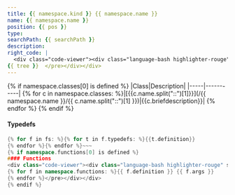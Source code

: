 ```yaml
---
title: {{ namespace.kind }} {{ namespace.name }}
name: {{ namespace.name }}
position: {{ pos }}
type:
searchPath: {{ searchPath }}
description:
right_code: |
  <div class="code-viewer"><div class="language-bash highlighter-rouge" style="display: block;"><pre class="highlight">
{{ tree }}  </pre></div></div>
---
```

{% if namespace.classes[0] is defined %}
|Class|Description|
|-----|-----------|
{% for c in namespace.classes: %}|[{{c.name.split("::")[1]}}](/{{ namespace.name }}/{{ c.name.split("::")[1] }})|{{c.briefdescription}}|
{% endfor %}
{% endif %}
#### Typedefs
~~~ cpp
{% for f in fs: %}{% for t in f.typedefs: %}{{t.definition}}
{% endfor %}{% endfor %}~~~
{% if namespace.functions[0] is defined %}
#### Functions
<div class="code-viewer"><div class="language-bash highlighter-rouge" style="display: block;"><pre class="highlight">
{% for f in namespace.functions: %}{{ f.definition }} {{ f.args }}
{% endfor %}</pre></div></div>
{% endif %}

